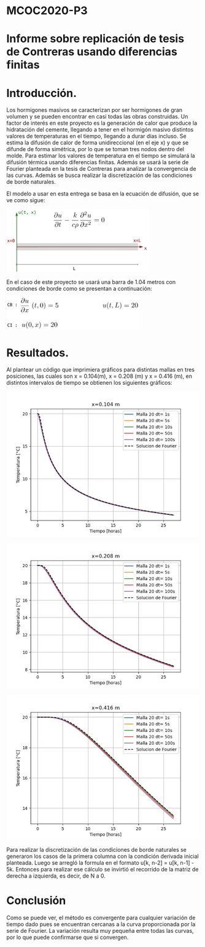 # MCOC2020-P3
  
# Informe sobre replicación de tesis de Contreras usando diferencias finitas 

# Introducción.
Los hormigones masivos se caracterizan por ser hormigones de gran volumen y se pueden encontrar en casi todas las obras construidas. Un factor de interés en este proyecto es la generación de calor que produce la hidratación del cemente, llegando a tener en el hormigón masivo distintos valores de temperaturas en el tiempo, llegando a durar días incluso. Se estima la difusión de calor de forma unidireccional (en el eje x) y que se difunde de forma simétrica, por lo que se toman tres nodos dentro del molde. Para estimar los valores de temperatura en el tiempo se simulará la difusión térmica usando diferencias finitas. Además se usará la serie de Fourier planteada en la tesis de Contreras para analizar la convergencia de las curvas. Además se busca realizar la discretización de las condiciones de borde naturales.

El modelo a usar en esta entrega se basa en la ecuación de difusión, que se ve como sigue:

![imagen](/ec1.PNG)

En el caso de este proyecto se usará una barra de 1.04 metros con condiciones de borde como se presentan a continuación:
 
![imagen](/cond_borde.PNG)


# Resultados.

 Al plantear un código que imprimiera gráficos para distintas mallas en tres posiciones, las cuales son x = 0.104(m), x = 0.208 (m) y x = 0.416 (m), en distintos intervalos de tiempo se obtienen los siguientes gráficos:
 
 ![imagen](/x=0.104.jpeg)
 

![imagen](/x=0.208.jpeg)
  
  
![imagen](/x=0.416.jpeg)

Para realizar la discretización de las condiciones de borde naturales se generaron los casos de la primera columna con la condición derivada inicial planteada. Luego se arregló la formula en el formato u[k, n-2] = u[k, n-1] - 5k. Entonces para realizar ese cálculo se invirtió el recorrido de la matriz de derecha a izquierda, es decir, de N a 0.

# Conclusión

Como se puede ver, el método es convergente para cualquier variación de tiempo dado pues se encuentran cercanas a la curva proporcionada por la serie de Fourier. La variación resulta muy pequeña entre todas las curvas, por lo que puede confirmarse que si convergen. 
